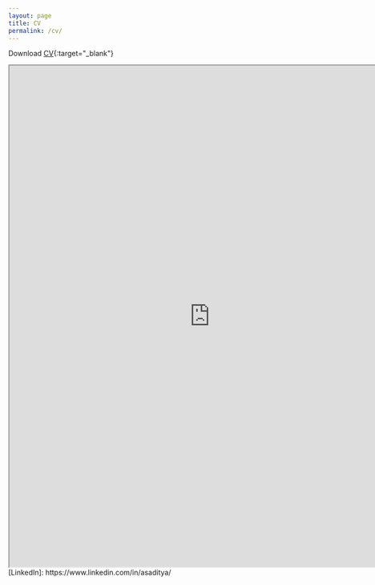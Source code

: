 ```yaml
---
layout: page
title: CV
permalink: /cv/
---
```


Download [CV](https://www.dropbox.com/s/3hhqawhl2qnqbim/CV_Aditya.pdf){:target="_blank"}
<iframe src="https://drive.google.com/file/d/0B9FC-UHNNCpZUGlQZ0cyTWNCU1U/preview" width="800" height="1000" align="center"></iframe>
<!-- {% include embedpdf.html source="https://www.dropbox.com/s/3hhqawhl2qnqbim/CV_Aditya.pdf" width=100 height=800 %}
 -->
 [LinkedIn]: https://www.linkedin.com/in/asaditya/
